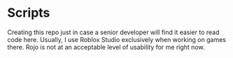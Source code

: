 # Scripts
Creating this repo just in case a senior developer will find it easier to read code here. Usually, I use Roblox Studio exclusively when working on games there. Rojo is not at an acceptable level of usability for me right now.
